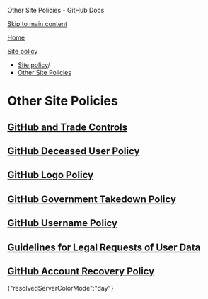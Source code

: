 Other Site Policies - GitHub Docs

[Skip to main content](#main-content)

[Home](/zh)

[Site policy](/zh/site-policy)

* [Site policy](/zh/site-policy)/
* [Other Site Policies](/zh/site-policy/other-site-policies)

Other Site Policies
==========

[GitHub and Trade Controls](/zh/site-policy/other-site-policies/github-and-trade-controls)
----------

[GitHub Deceased User Policy](/zh/site-policy/other-site-policies/github-deceased-user-policy)
----------

[GitHub Logo Policy](/zh/site-policy/other-site-policies/github-logo-policy)
----------

[GitHub Government Takedown Policy](/zh/site-policy/other-site-policies/github-government-takedown-policy)
----------

[GitHub Username Policy](/zh/site-policy/other-site-policies/github-username-policy)
----------

[Guidelines for Legal Requests of User Data](/zh/site-policy/other-site-policies/guidelines-for-legal-requests-of-user-data)
----------

[GitHub Account Recovery Policy](/zh/site-policy/other-site-policies/github-account-recovery-policy)
----------

{"resolvedServerColorMode":"day"}
